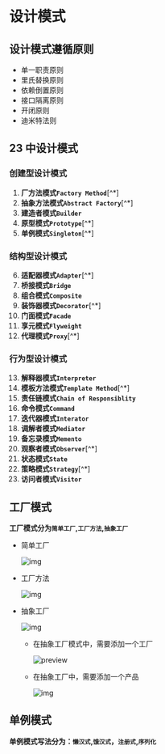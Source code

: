 # 设计模式
## 设计模式遵循原则

* 单一职责原则
* 里氏替换原则
* 依赖倒置原则
* 接口隔离原则
* 开闭原则
* 迪米特法则


## 23 中设计模式
### 创建型设计模式

1. **厂方法模式`Factory Method`**[^*]
2. **抽象方法模式`Abstract Factory`**[^*]
3. **建造者模式`Builder`**
4. **原型模式`Prototype`**[^*]
5. **单例模式`Singleton`**[^*]

### 结构型设计模式

6. **适配器模式`Adapter`**[^*]
7. **桥接模式`Bridge`**
8. **组合模式`Composite`**
9. **装饰器模式`Decorator`**[^*]
10. **门面模式`Facade`**
11. **享元模式`Flyweight`**
12. **代理模式`Proxy`**[^*]

### 行为型设计模式

13. **解释器模式`Interpreter`**
14. **模板方法模式`Template Method`**[^*]
15. **责任链模式`Chain of Responsiblity`**
16. **命令模式`Command`**
17. **迭代器模式`Interator`**
18. **调解者模式`Mediator`**
19. **备忘录模式`Memento`**
20. **观察者模式`Observer`**[^*]
21. **状态模式`State`**
22. **策略模式`Strategy`**[^*]
23. **访问者模式`Visitor`**



## 工厂模式

**工厂模式分为`简单工厂`,`工厂方法`,`抽象工厂`**

* 简单工厂

  ![img](https://pic1.zhimg.com/80/09067f878916c0e4377bfadc82afc248_hd.png) 

* 工厂方法

  ![img](https://pic4.zhimg.com/80/69ab924585b751cb9e7bc7b7f9f2179b_hd.png) 

* 抽象工厂

  ![img](https://pic3.zhimg.com/80/ab2a90cfcc7a971b1e3127d1f531a486_hd.png) 

  * 在抽象工厂模式中，需要添加一个工厂

    ![preview](https://pic1.zhimg.com/e8184a3c6b3463338d85c329004d7c64_r.jpg) 

  * 在抽象工厂中，需要添加一个产品

    ![img](https://pic3.zhimg.com/80/0f20f50524336fa9634e19237ce0ec7e_hd.png) 



## 单例模式

**单例模式写法分为：`懒汉式`,`饿汉式`，`注册式`,`序列化`**















